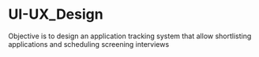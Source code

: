 # UI-UX_Design
Objective is to design an application tracking system that allow shortlisting applications and scheduling screening interviews
